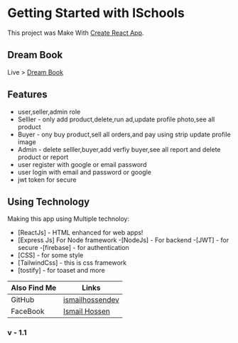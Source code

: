 # Getting Started with ISchools

This project was Make With  [Create React App](https://github.com/facebook/create-react-app).


##  Dream Book
Live > [Dream Book](https://dream-book-cae89.web.app/)

## Features

- user,seller,admin role
- Selller - only add product,delete,run ad,update profile photo,see all product 
- Buyer - ony buy product,sell all orders,and pay using strip update profile image
- Admin - delete selller,buyer,add verfiy buyer,see all report and delete product or report 
- user register with google  or email password
- user login with email and password or google 
- jwt token for secure
## Using Technology

Making this app using Multiple technoloy:

- [ReactJs] - HTML enhanced for web apps!
- [Express Js] For Node framework 
-[NodeJs] - For backend 
-[JWT] - for secure 
-[firebase] - for authentication
- [CSS] - for some style
- [TailwindCss] - this is css framework 
- [tostify] - for toaset
and more


| Also Find Me| Links |
| ------ | ------ |
| GitHub | [ismailhossendev](https://github.com/ismailhossendev/) |
| FaceBook | [Ismail Hossen](https://fb.com/ismailfbprofile) |

### v - 1.1
